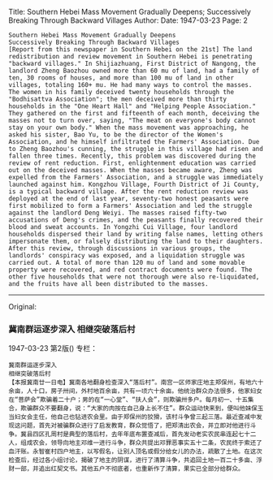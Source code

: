 Title: Southern Hebei Mass Movement Gradually Deepens; Successively Breaking Through Backward Villages
Author:
Date: 1947-03-23
Page: 2

    Southern Hebei Mass Movement Gradually Deepens
    Successively Breaking Through Backward Villages
    [Report from this newspaper in Southern Hebei on the 21st] The land redistribution and review movement in Southern Hebei is penetrating "backward villages." In Shijiazhuang, First District of Nangong, the landlord Zheng Baozhou owned more than 60 mu of land, had a family of ten, 30 rooms of houses, and more than 100 mu of land in other villages, totaling 160+ mu. He had many ways to control the masses. The women in his family deceived twenty households through the "Bodhisattva Association"; the men deceived more than thirty households in the "One Heart Hall" and "Helping People Association." They gathered on the first and fifteenth of each month, deceiving the masses not to turn over, saying, "The meat on everyone's body cannot stay on your own body." When the mass movement was approaching, he asked his sister, Bao Yu, to be the director of the Women's Association, and he himself infiltrated the Farmers' Association. Due to Zheng Baozhou's cunning, the struggle in this village had risen and fallen three times. Recently, this problem was discovered during the review of rent reduction. First, enlightenment education was carried out on the deceived masses. When the masses became aware, Zheng was expelled from the Farmers' Association, and a struggle was immediately launched against him. Kongzhou Village, Fourth District of Ji County, is a typical backward village. After the rent reduction review was deployed at the end of last year, seventy-two honest peasants were first mobilized to form a Farmers' Association and led the struggle against the landlord Deng Weiyi. The masses raised fifty-two accusations of Deng's crimes, and the peasants finally recovered their blood and sweat accounts. In Yongzhi Cui Village, four landlord households dispersed their land by writing false names, letting others impersonate them, or falsely distributing the land to their daughters. After this review, through discussions in various groups, the landlords' conspiracy was exposed, and a liquidation struggle was carried out. A total of more than 120 mu of land and some movable property were recovered, and red contract documents were found. The other five households that were not thorough were also re-liquidated, and the fruits have all been distributed to the masses.



<hr /> 

Original: 


### 冀南群运逐步深入  相继突破落后村

1947-03-23
第2版()
专栏：

    冀南群运逐步深入
    相继突破落后村
    【本报冀南廿一日电】冀南各地翻身检查深入“落后村”。南宫一区师家庄地主郑保州，有地六十余亩，人十口，房子卅间，外村地百余亩，共有一顷六十余亩。他统治群众办法很多，他家妇女在“菩萨会”欺骗着二十户；男的在“一心堂”、“扶人会”，则欺骗卅多户。每月初一、十五集合，欺骗群众不要翻身，说：“大家的肉按在自己身上长不住”。群众运动快来到，便叫他妹保玉当妇女会主任，他自己也钻进农会里。由于郑保州的狡猾，该村斗争曾三起三落。最近查减中发现这问题，首先对被骗群众进行了启发教育，群众觉悟了，把郑清出农会，并立即对他进行斗争。冀县四区孔周村是典型的落后村，去年年底布置查减后，首先发动老实农民串连起七十二人，组成农会，领导向地主邓维一进行斗争，群众共提出邓罪恶事实五十二条，农民终于索还了血汗账。永智崔村四户地主，以写假名，让别人顶名或假分给女儿的办法，疏散了土地。在这次检查后，经过各小组讨论，揭破了地主的阴谋，进行了清算斗争，共追回土地一百二十多亩、浮财一部，并追出红契文书。其他五户不彻底者，也重新作了清算，果实已全部分给群众。
